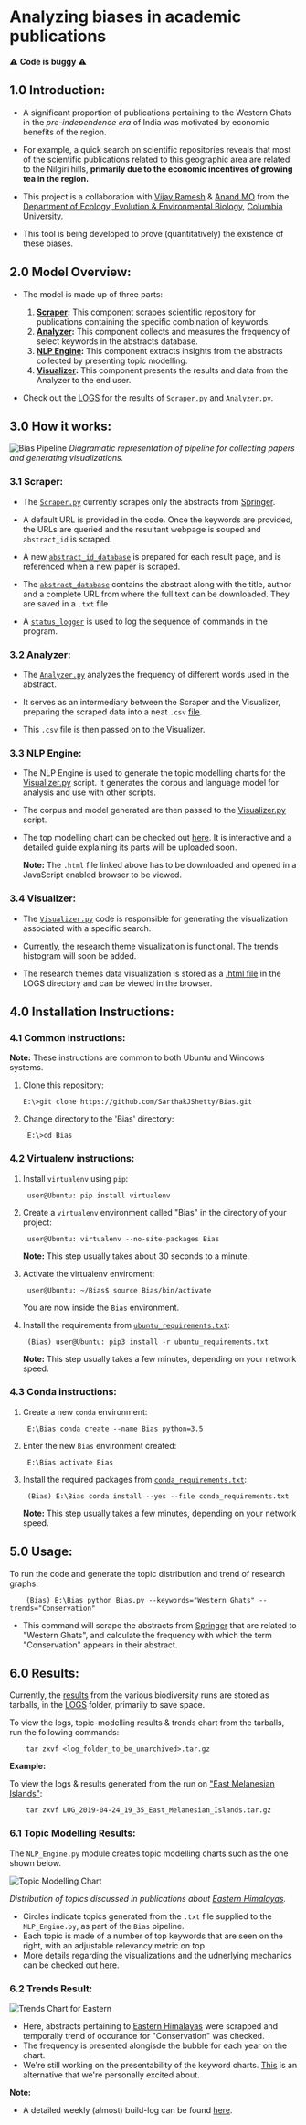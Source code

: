 # Analyzing biases in academic publications

:warning: <strong>Code is buggy</strong> :warning:

## 1.0 Introduction:

- A significant proportion of publications pertaining to the Western Ghats in the <em>pre-independence era</em> of India was motivated by economic benefits of the region.

- For example, a quick search on scientific repositories reveals that most of the scientific publications related to this geographic area are related to the Nilgiri hills, <strong>primarily due to the economic incentives of growing tea in the region.</strong>

- This project is a collaboration with <a title="Vijay" href="https://evolecol.weebly.com/" target="_blank">Vijay Ramesh</a> & <a title="Anand" href="https://www.earth.columbia.edu/articles/view/58#Osuri" target="_blank">Anand MO</a> from the <a title="E3B" href="http://e3b.columbia.edu/" target="_blank">Department of Ecology, Evolution & Environmental Biology</a>, <a href="https://www.columbia.edu/" title="Columbia University" target="_blank">Columbia University</a>.

- This tool is being developed to prove (quantitatively) the existence of these biases.

## 2.0 Model Overview:
- The model is made up of three parts:

	1. <strong><a title="Scraper" href="https://github.com/SarthakJShetty/Bias/tree/master/Scraper.py/">Scraper</a>:</strong> This component scrapes scientific repository for publications containing the specific combination of keywords.
	2. <strong><a title="Analyzer" href="https://github.com/SarthakJShetty/Bias/tree/master/Analyzer.py/">Analyzer</a>:</strong> This component collects and measures the frequency of select keywords in the abstracts database.
	3. <strong><a title="NLP Engine" href="https://github.com/SarthakJShetty/Bias/tree/master/NLP_Engine.py/">NLP Engine</a>:</strong> This component extracts insights from the abstracts collected by presenting topic modelling.
	4. <strong><a title="Visualizer" href="https://github.com/SarthakJShetty/Bias/tree/master/Visualizer.py/">Visualizer</a>:</strong> This component presents the results and data from the Analyzer to the end user.
		
- Check out the <a title="LOGS" href="https://github.com/SarthakJShetty/Bias/tree/master/LOGS">LOGS</a> for the results of ```Scraper.py``` and ```Analyzer.py```.


## 3.0 How it works:
<img src="assets/Bias.png" alt="Bias Pipeline">
<i>Diagramatic representation of pipeline for collecting papers and generating visualizations.</i>

### 3.1 Scraper:
- The <a title="Scraper" href="https://github.com/SarthakJShetty/Bias/blob/master/Scraper.py">```Scraper.py```</a> currently scrapes only the abstracts from <a title="Springer" href="https://www.link.Springer.com">Springer</a>.

- A default URL is provided in the code. Once the keywords are provided, the URLs are queried and the resultant webpage is souped and ```abstract_id``` is scraped.

- A new <a title="Abstract ID" target="_blank" href="https://github.com/SarthakJShetty/Bias/blob/master/LOGS/LOG_2018-08-29_15_4_Western_Ghats/Abstract_ID_Database_2018-08-29_15_4_1.txt">```abstract_id_database```</a> is prepared for each result page, and is referenced when a new paper is scraped.

- The <a title="Abstract Database" target="_blank" href="https://github.com/SarthakJShetty/Bias/blob/master/LOGS/LOG_2018-08-29_15_4_Western_Ghats/Abstract_Database_2018-08-29_15_4.txt">```abstract_database```</a> contains the abstract along with the title, author and a complete URL from where the full text can be downloaded. They are saved in a ```.txt``` file

- A <a title="Status Logger" href="https://github.com/SarthakJShetty/Bias/blob/master/LOGS/LOG_2018-08-29_15_4_Western_Ghats/Status_Logger_2018-08-29_15_4.txt" target="_blank">```status_logger```</a> is used to log the sequence of commands in the program.

### 3.2 Analyzer:
- The <a title="Analyzer" href="https://github.com/SarthakJShetty/Bias/tree/master/Analyzer.py/">```Analyzer.py```</a> analyzes the frequency of different words used in the abstract.

- It serves as an intermediary between the Scraper and the Visualizer, preparing the scraped data into a neat ```.csv``` <a title="Analyzer CSV file" href="https://github.com/SarthakJShetty/Bias/blob/master/LOGS/LOG_2019-02-14_11_13_Western_Ghats_Conservation/Abstract_Database_2019-02-14_11_13_FREQUENCY_CSV_DATA.csv">file</a>.

- This ```.csv``` file is then passed on to the Visualizer.

### 3.3 NLP Engine:

- The NLP Engine is used to generate the topic modelling charts for the [Visualizer.py](https://github.com/SarthakJShetty/Bias/tree/master/Visualizer.py) script. It generates the corpus and language model for analysis and use with other scripts.

- The corpus and model generated are then passed to the [Visualizer.py](https://github.com/SarthakJShetty/Bias/tree/master/Visualizer.py) script.

- The top modelling chart can be checked out [here](https://github.com/SarthakJShetty/Bias/blob/master/LOGS/LOG_2019-02-27_15_23_Eastern_Himalayas/Data_Visualization_Topic_Modelling.html). It is interactive and a detailed guide explaining its parts will be uploaded soon.

	**Note:** The ```.html``` file linked above has to be downloaded and opened in a JavaScript enabled browser to be viewed.

### 3.4 Visualizer:

- The <a title="Visualizer" href="https://github.com/SarthakJShetty/Bias/blob/master/Visualizer.py">```Visualizer.py```</a> code is responsible for generating the visualization associated with a specific search.

- Currently, the research theme visualization is functional. The trends histogram will soon be added.

- The research themes data visualization is stored as a <a title="Data Visualization" href="https://github.com/SarthakJShetty/Bias/blob/master/LOGS/LOG_2018-12-31_17_11_Western_Ghats_Ecology_Conservation_Policy/Data_Visualization.html">.html file</a> in the LOGS directory and can be viewed in the browser.

## 4.0 Installation Instructions:

### 4.1 Common instructions:

<strong>Note:</strong> These instructions are common to both Ubuntu and Windows systems. 

1.  Clone this repository:

		E:\>git clone https://github.com/SarthakJShetty/Bias.git

2. Change directory to the 'Bias' directory:

		E:\>cd Bias		

### 4.2 Virtualenv instructions:		

1. Install ```virtualenv``` using ```pip```:

		user@Ubuntu: pip install virtualenv

2. Create a ```virtualenv``` environment called "Bias" in the directory of your project:

		user@Ubuntu: virtualenv --no-site-packages Bias
	
	<strong>Note:</strong> This step usually takes about 30 seconds to a minute.

3. Activate the virtualenv enviroment:

		user@Ubuntu: ~/Bias$ source Bias/bin/activate

	You are now inside the ```Bias``` environment.

4. Install the requirements from 	<a title="Ubuntu Requirements" href="https://github.com/SarthakJShetty/Bias/blob/master/ubuntu_requirements.txt">```ubuntu_requirements.txt```</a>:
	
		(Bias) user@Ubuntu: pip3 install -r ubuntu_requirements.txt
		
	<strong>Note:</strong> This step usually takes a few minutes, depending on your network speed.

### 4.3 Conda instructions:

1. Create a new ```conda``` environment:
	
		E:\Bias conda create --name Bias python=3.5	

2. Enter the new ```Bias``` environment created:
	
		E:\Bias activate Bias

3. Install the required packages from <a href="https://github.com/SarthakJShetty/Bias/blob/master/conda_requirements.txt">```conda_requirements.txt```</a>:
		
		(Bias) E:\Bias conda install --yes --file conda_requirements.txt

	<strong>Note:</strong> This step usually takes a few minutes, depending on your network speed.

## 5.0 Usage:

To run the code and generate the topic distribution and trend of research graphs:
		
		(Bias) E:\Bias python Bias.py --keywords="Western Ghats" --trends="Conservation"

- This command will scrape the abstracts from <a title="Springer" href="https://link.springer.com/" target="_blank">Springer</a> that are related to "Western Ghats", and calculate the frequency with which the term "Conservation" appears in their abstract.

## 6.0 Results:

Currently, the <a title="LOGS" href="https://github.com/SarthakJShetty/Bias/blob/master/LOGS/" target="_blank">results</a> from the various biodiversity runs are stored as tarballs, in the <a title="LOGS" href="https://github.com/SarthakJShetty/Bias/blob/master/LOGS/" target="_blank">LOGS</a>  folder, primarily to save space.

To view the logs, topic-modelling results & trends chart from the tarballs, run the following commands:

		tar zxvf <log_folder_to_be_unarchived>.tar.gz

**Example:**

To view the logs & results generated from the run on <a title="east Melanesian Islands" target="_blank" href="https://github.com/SarthakJShetty/Bias/blob/master/LOGS/LOG_2019-04-24_19_35_East_Melanesian_Islands.tar.gz">"East Melanesian Islands"</a>:

		tar zxvf LOG_2019-04-24_19_35_East_Melanesian_Islands.tar.gz

### 6.1 Topic Modelling Results:

The ```NLP_Engine.py``` module creates topic modelling charts such as the one shown below.

<img src='https://raw.githubusercontent.com/SarthakJShetty/Bias/master/assets/Topic_Modelling_Results.jpg' alt='Topic Modelling Chart'>

<i>Distribution of topics discussed in publications about <a title = 'Eastern Himalayas  tarball' href =" https://github.com/SarthakJShetty/Bias/blob/master/LOGS/LOG_2019-02-27_15_23_Eastern_Himalayas.tar.gz" target="_blank">Eastern Himalayas</a>.</i>

- Circles indicate topics generated from the ```.txt``` file supplied to the ```NLP_Engine.py```, as part of the ```Bias``` pipeline.
- Each topic is made of a number of top keywords that are seen on the right, with an adjustable relevancy metric on top.
- More details regarding the visualizations and the udnerlying mechanics can be checked out [here](https://nlp.stanford.edu/events/illvi2014/papers/sievert-illvi2014.pdf).

### 6.2 Trends Result:

<img src = "https://raw.githubusercontent.com/SarthakJShetty/Bias/master/assets/XKCD.png" alt = 'Trends Chart for Eastern '>

- Here, abstracts pertaining to [Eastern Himalayas](https://github.com/SarthakJShetty/Bias/blob/master/LOGS/LOG_2019-02-27_15_23_Eastern_Himalayas.tar.gz) were scrapped and temporally trend of occurance for "Conservation" was checked.
- The frequency is presented alongisde the bubble for each year on the chart.
- We're still working on the presentability of the keyword charts. [This](https://raw.githubusercontent.com/SarthakJShetty/Bias/master/assets/XKCD_Rendering.png) is an alternative that we're personally excited about.

**Note:**

- A detailed weekly (almost) build-log can be found <a href="https://github.com/SarthakJShetty/Bias/blob/master/build-log.md" title="build-log" target="_blank">here</a>.